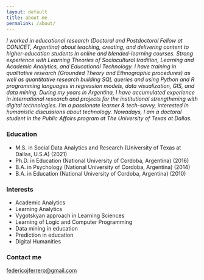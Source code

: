 ```yaml
---
layout: default
title: about me
permalink: /about/
---
```


*I worked in educational research (Doctoral and Postdoctoral Fellow at CONICET, Argentina) about teaching, creating, and delivering content to higher-education students in online and blended-learning courses. Strong experience with Learning Theories of Sociocultural tradition, Learning and Academic Analytics, and Educational Technology. I have training in qualitative research (Grounded Theory and Ethnographic procedures) as well as quantitative research building SQL queries and using Python and R programming languages in regression models, data visualization, GIS, and data mining.  During my years in Argentina, I have accumulated experience in international research and projects for the institutional strengthening with digital technologies. I'm a passionate learner & tech-savvy, interested in humanistic discussions about technology. Nowadays, I am a doctoral student in the Public Affairs program at The University of Texas at Dallas.*

### Education
+ M.S. in Social Data Analytics and Research (University of Texas at Dallas, U.S.A) (2021)
+ Ph.D. in Education (National University of Cordoba, Argentina) (2016)
+ B.A. in Psychology (National University of Cordoba, Argentina) (2014)
+ B.A. in Education (National University of Cordoba, Argentina) (2010)

### Interests
+ Academic Analytics
+ Learning Analytics
+ Vygotskyan approach in Learning Sciences
+ Learning of Logic and Computer Programming
+ Data mining in education
+ Prediction in education
+ Digital Humanities

### Contact me
[federicojferrero@gmail.com](mailto:federicojferrero@gmail.com)
